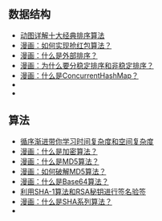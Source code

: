 ## 数据结构

- [动图详解十大经典排序算法](https://mp.weixin.qq.com/s?__biz=MzU4NzYwNDAwMg==&mid=2247484491&idx=1&sn=d31e2f773c452afe26c4edc3b3cad962&chksm=fde8cd06ca9f4410a7244a2a3449493ff1c4a6ecfaf304451b0bd32258b7c12ea5faf4043a21&scene=0#rd)
- [漫画：如何实现抢红包算法？](https://mp.weixin.qq.com/s?__biz=MzU4NzYwNDAwMg==&mid=2247484066&idx=1&sn=b520fc52c94c234d0404996d03ed281a&chksm=fde8cbefca9f42f9d5db0b9c4e79d9b388e1ccf19797189359ce3cd27a2106584d8284fc7b77&scene=0#rd)
- [漫画：什么是外部排序？](https://mp.weixin.qq.com/s?__biz=MzU4NzYwNDAwMg==&mid=2247484536&idx=3&sn=2a5742da066aaddd7986ac9bc3f969f0&chksm=fde8cd35ca9f44235fa0486ed8a4627f913cea97507dd362323f87d3b75f78a7e332ac712434&scene=0#rd)
- [漫画：为什么要分稳定排序和非稳定排序？](https://mp.weixin.qq.com/s?__biz=MzU4NzYwNDAwMg==&mid=2247484517&idx=1&sn=c9b53dd22d39297cc7ff7359fe77f3e7&chksm=fde8cd28ca9f443e8fa03340c684bb3197eadd425bfe1a3576a01bb6767fe3f1fd219a254824&scene=0#rd)
- [漫画：什么是ConcurrentHashMap？](https://mp.weixin.qq.com/s?__biz=MzU4NzYwNDAwMg==&mid=2247484511&idx=1&sn=47f9824c7e6be899e7899ef108150112&chksm=fde8cd12ca9f440498a807c3eb226d1a7c27392617cc84e81ccc8ceacdc9bb7bb38b2bd1c9ee&scene=0#rd)
- []()
- []()



## 算法

- [循序渐进带你学习时间复杂度和空间复杂度](https://mp.weixin.qq.com/s?__biz=MzU4NzYwNDAwMg==&mid=2247484584&idx=1&sn=e04c783e558c9a2428179862feb20ef5&chksm=fde8cde5ca9f44f3597457643cdaa5917c8f433501f245dfed8a8951782f692ebd55dc19532b&scene=0#rd)
- [漫画：什么是加密算法？](https://mp.weixin.qq.com/s?__biz=MzU4NzYwNDAwMg==&mid=2247484720&idx=2&sn=b3c0efc21ce536fee6d9a56695547d64&chksm=fde8cc7dca9f456b19236708041a38db6794957a64c96bb2bff523c786078d647d4230352ea6&scene=0#rd)
- [漫画：什么是MD5算法？](https://mp.weixin.qq.com/s?__biz=MzU4NzYwNDAwMg==&mid=2247484099&idx=1&sn=fa4e42a57c33c6fa99cea543b204f017&chksm=fde8cb8eca9f4298526dc2b76173a1b2f05bb3f760709a3d7ed77e8543b813fe0eba5dc300ac&scene=0#rd)
- [漫画：如何破解MD5算法？](https://mp.weixin.qq.com/s?__biz=MzU4NzYwNDAwMg==&mid=2247484103&idx=1&sn=24046a063822ad9f31f0567ea67a092f&chksm=fde8cb8aca9f429cae28411414dd4082cea6c7d4a134da90dfa70d8a39ecf5365c86e2b6bdb2&scene=0#rd)
- [漫画：什么是Base64算法？](https://mp.weixin.qq.com/s?__biz=MzU4NzYwNDAwMg==&mid=2247484111&idx=1&sn=2b43bd746e13a96e210390d222912823&chksm=fde8cb82ca9f4294026b9716c7136d5d0c4bfbfffa44859a99a7d7b13a5698abaad885ee5dc7&scene=0#rd)
- [利用SHA-1算法和RSA秘钥进行签名验签](https://mp.weixin.qq.com/s?__biz=MzU4NzYwNDAwMg==&mid=2247484721&idx=2&sn=3d7d71003b50762845487047ca3826ae&chksm=fde8cc7cca9f456a15f88c14709249064a1d11bc651e2b93101d185df2aca74c77680de2bf46&scene=0#rd)
- [漫画：什么是SHA系列算法？](https://mp.weixin.qq.com/s?__biz=MzU4NzYwNDAwMg==&mid=2247484914&idx=1&sn=b6ddfe6af1218a8154c21503e69e1ca1&chksm=fde8ccbfca9f45a9a65a567770961c9667807e376fafc326f7e3edf63a4ea09f0c624f31eb77&scene=0#rd)
- []()




